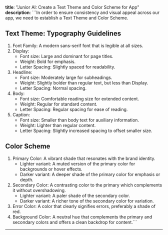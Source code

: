 **title**: "Junior AI: Create a Text Theme and Color Scheme for App"
**description**: ```In order to ensure consistency and visual appeal across our app, we need to establish a Text Theme and Color Scheme.
## Text Theme: Typography Guidelines 
1. Font Family: A modern sans-serif font that is legible at all sizes.
2. Display:
   - Font size: Large and dominant for page titles.
   - Weight: Bold for emphasis.
   - Letter Spacing: Slightly spaced for readability.
3. Headline:
   - Font size: Moderately large for subheadings.
   - Weight: Slightly bolder than regular text, but less than Display.
   - Letter Spacing: Normal spacing.
4. Body:
   - Font size: Comfortable reading size for extended content.
   - Weight: Regular for standard content.
   - Letter Spacing: Regular spacing for ease of reading.
5. Caption:
   - Font size: Smaller than body text for auxiliary information.
   - Weight: Lighter than regular content.
   - Letter Spacing: Slightly increased spacing to offset smaller size.

## Color Scheme
1. Primary Color: A vibrant shade that resonates with the brand identity.
   - Lighter variant: A muted version of the primary color for backgrounds or hover effects.
   - Darker variant: A deeper shade of the primary color for emphasis or depth.
2. Secondary Color: A contrasting color to the primary which complements it without overshadowing.
   - Lighter variant: A paler shade of the secondary color.
   - Darker variant: A richer tone of the secondary color for variation.
3. Error Color: A color that clearly signifies errors, preferably a shade of red.
4. Background Color: A neutral hue that complements the primary and secondary colors and offers a clean backdrop for content.```
---
